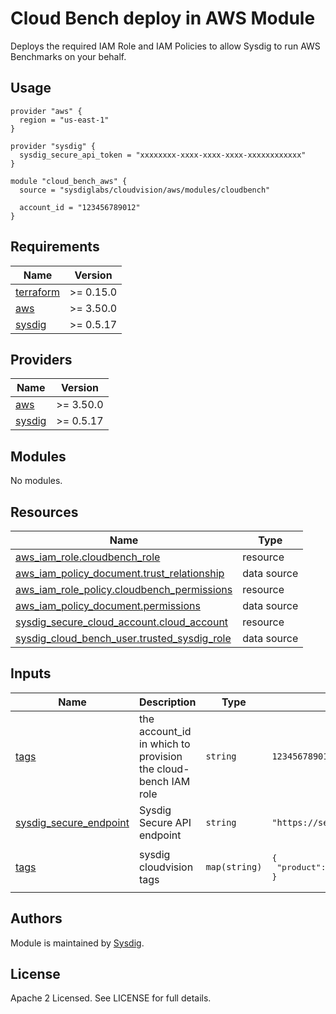 # Cloud Bench deploy in AWS Module

Deploys the required IAM Role and IAM Policies to allow Sysdig to run AWS Benchmarks on your behalf.

## Usage

```hcl
provider "aws" {
  region = "us-east-1"
}

provider "sysdig" {
  sysdig_secure_api_token = "xxxxxxxx-xxxx-xxxx-xxxx-xxxxxxxxxxxx"
}

module "cloud_bench_aws" {
  source = "sysdiglabs/cloudvision/aws/modules/cloudbench"

  account_id = "123456789012"
}
```

<!-- BEGINNING OF PRE-COMMIT-TERRAFORM DOCS HOOK -->
## Requirements

| Name | Version |
|------|---------|
| <a name="requirement_terraform"></a> [terraform](#requirement\_terraform) | >= 0.15.0 |
| <a name="requirement_aws"></a> [aws](#requirement\_aws) | >= 3.50.0 |
| <a name="requirement_sysdig"></a> [sysdig](#requirement\_sysdig) | >= 0.5.17 |

## Providers

| Name | Version |
|------|---------|
| <a name="provider_aws"></a> [aws](#provider\_aws) | >= 3.50.0 |
| <a name="provider_sysdig"></a> [sysdig](#provider\_sysdig) | >= 0.5.17 |

## Modules

No modules.

## Resources

| Name | Type |
|------|------|
| [aws_iam_role.cloudbench_role](https://registry.terraform.io/providers/hashicorp/aws/latest/docs/resources/iam_role) | resource |
| [aws_iam_policy_document.trust_relationship](https://registry.terraform.io/providers/hashicorp/aws/latest/docs/data-sources/iam_policy_document) | data source |
| [aws_iam_role_policy.cloudbench_permissions](https://registry.terraform.io/providers/hashicorp/aws/latest/docs/resources/iam_role_policy) | resource |
| [aws_iam_policy_document.permissions](https://registry.terraform.io/providers/hashicorp/aws/latest/docs/data-sources/iam_policy_document) | data source |
| [sysdig_secure_cloud_account.cloud_account](https://registry.terraform.io/providers/sysdiglabs/sysdig/latest/docs/resources/sysdig_secure_cloud_account) | resource |
| [sysdig_cloud_bench_user.trusted_sysdig_role](https://registry.terraform.io/providers/sysdiglabs/sysdig/latest/docs/data-sources/sysdig_cloud_bench_user) | data source |

## Inputs

| Name | Description | Type | Default | Required |
|------|-------------|------|---------|:--------:|
| <a name="account_id"></a> [tags](#input\_account_id) | the account_id in which to provision the cloud-bench IAM role | `string` | `123456789012` | n/a | yes |
| <a name="input_sysdig_secure_endpoint"></a> [sysdig\_secure\_endpoint](#input\_sysdig\_secure\_endpoint) | Sysdig Secure API endpoint | `string` | `"https://secure.sysdig.com"` | no |
| <a name="input_tags"></a> [tags](#input\_tags) | sysdig cloudvision tags | `map(string)` | <pre>{<br>  "product": "sysdig-cloudvision"<br>}</pre> | no |
<!-- END OF PRE-COMMIT-TERRAFORM DOCS HOOK -->

## Authors

Module is maintained by [Sysdig](https://sysdig.com).

## License

Apache 2 Licensed. See LICENSE for full details.
